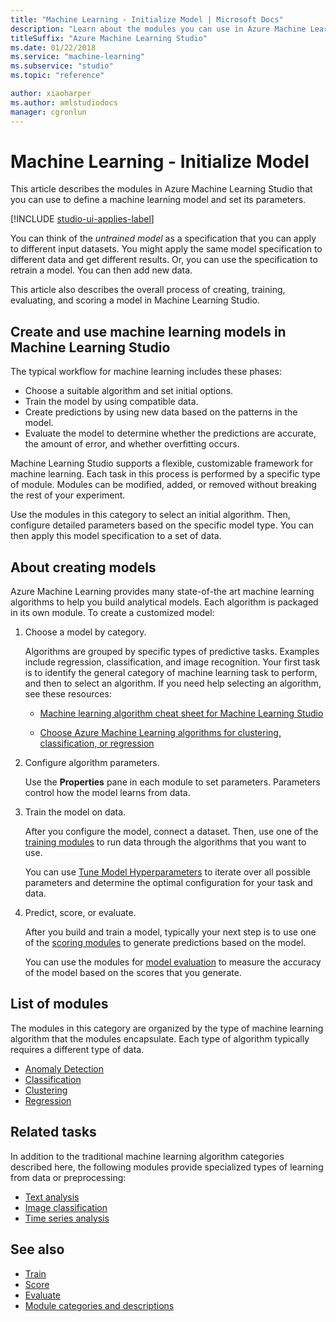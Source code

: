 ```yaml
---
title: "Machine Learning - Initialize Model | Microsoft Docs"
description: "Learn about the modules you can use in Azure Machine Learning Studio to define a machine learning model and set its parameters."
titleSuffix: "Azure Machine Learning Studio"
ms.date: 01/22/2018
ms.service: "machine-learning"
ms.subservice: "studio"
ms.topic: "reference"

author: xiaoharper
ms.author: amlstudiodocs
manager: cgronlun
---
```

# Machine Learning - Initialize Model

This article describes the modules in Azure Machine Learning Studio that you can use to define a machine learning model and set its parameters. 

[!INCLUDE [studio-ui-applies-label](../includes/studio-ui-applies-label.md)]

You can think of the *untrained model* as a specification that you can apply to different input datasets. You might apply the same model specification to different data and get different results. Or, you can use the specification to retrain a model. You can then add new data.

This article also describes the overall process of creating, training, evaluating, and scoring a model in Machine Learning Studio.

## Create and use machine learning models in Machine Learning Studio

The typical workflow for machine learning includes these phases:

- Choose a suitable algorithm and set initial options.
- Train the model by using compatible data.
- Create predictions by using new data based on the patterns in the model.
- Evaluate the model to determine whether the predictions are accurate, the amount of error, and whether overfitting occurs.

Machine Learning Studio supports a flexible, customizable framework for machine learning. Each task in this process is performed by a specific type of module. Modules can be modified, added, or removed without breaking the rest of your experiment.

Use the modules in this category to select an initial algorithm. Then, configure detailed parameters based on the specific model type. You can then apply this model specification to a set of data.

## About creating models

Azure Machine Learning provides many state-of-the art machine learning algorithms to help you build analytical models. Each algorithm is packaged in its own module. To create a customized model:

1. Choose a model by category.

    Algorithms are grouped by specific types of predictive tasks. Examples include regression, classification, and image recognition. Your first task is to identify the general category of machine learning task to perform, and then to select an algorithm. If you need help selecting an algorithm, see these resources:
 
    - [Machine learning algorithm cheat sheet for Machine Learning Studio](https://azure.microsoft.com/documentation/articles/machine-learning-algorithm-cheat-sheet/)
 
    - [Choose Azure Machine Learning algorithms for clustering, classification, or regression](https://azure.microsoft.com/documentation/articles/machine-learning-algorithm-choice/)
 
2. Configure algorithm parameters.

    Use the **Properties** pane in each module to set parameters. Parameters control how the model learns from data.
 
3. Train the model on data.
 
    After you configure the model, connect a dataset. Then, use one of the [training modules](machine-learning-initialize-model.md) to run data through the algorithms that you want to use.
 
    You can use [Tune Model Hyperparameters](tune-model-hyperparameters.md) to iterate over all possible parameters and determine the optimal configuration for your task and data.
 
4. Predict, score, or evaluate.

    After you build and train a model, typically your next step is to use one of the [scoring modules](machine-learning-score.md) to generate predictions based on the model.
 
    You can use the modules for [model evaluation](machine-learning-evaluate.md) to measure the accuracy of the model based on the scores that you generate.
 
## List of modules

The modules in this category are organized by the type of machine learning algorithm that the modules encapsulate. Each type of algorithm typically requires a different type of data.

- [Anomaly Detection](anomaly-detection.md)
- [Classification](machine-learning-initialize-model-classification.md)
- [Clustering](machine-learning-initialize-model-clustering.md)
- [Regression](machine-learning-initialize-model-regression.md)

## Related tasks

In addition to the traditional machine learning algorithm categories described here, the following modules provide specialized types of learning from data or preprocessing:

- [Text analysis](text-analytics.md)
- [Image classification](pretrained-cascade-image-classification.md)
- [Time series analysis](time-series.md)

## See also
 
- [Train](machine-learning-train.md)
- [Score](machine-learning-score.md)
- [Evaluate](machine-learning-evaluate.md)
- [Module categories and descriptions](machine-learning-module-descriptions.md)
